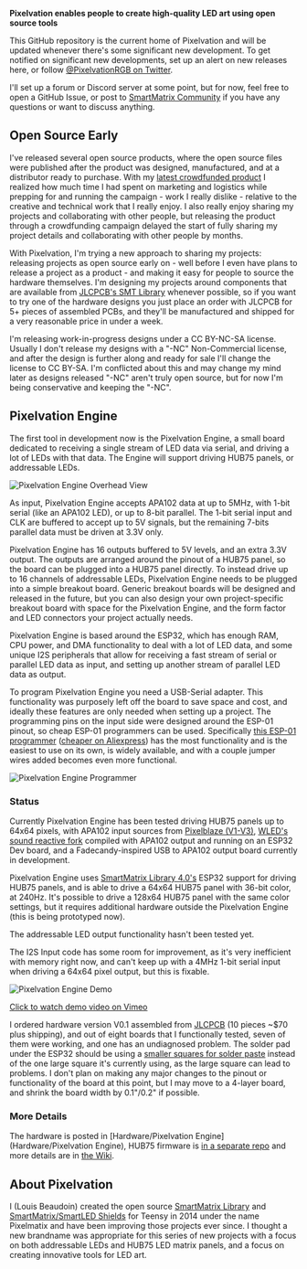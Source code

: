 **Pixelvation enables people to create high-quality LED art using open source tools**

This GitHub repository is the current home of Pixelvation and will be updated whenever there's some significant new development.  To get notified on significant new developments, set up an alert on new releases here, or follow [@PixelvationRGB on Twitter](https://twitter.com/PixelvationRgb).

I'll set up a forum or Discord server at some point, but for now, feel free to open a GitHub Issue, or post to [SmartMatrix Community](https://community.pixelmatix.com) if you have any questions or want to discuss anything.

## Open Source Early

I've released several open source products, where the open source files were published after the product was designed, manufactured, and at a distributor ready to purchase.  With my [latest crowdfunded product](https://www.crowdsupply.com/pixelmatix/smartled-shield-for-teensy-4) I realized how much time I had spent on marketing and logistics while prepping for and running the campaign - work I really dislike - relative to the creative and technical work that I really enjoy.  I also really enjoy sharing my projects and collaborating with other people, but releasing the product through a crowdfunding campaign delayed the start of fully sharing my project details and collaborating with other people by months.

With Pixelvation, I'm trying a new approach to sharing my projects: releasing projects as open source early on - well before I even have plans to release a project as a product - and making it easy for people to source the hardware themselves.  I'm designing my projects around components that are available from [JLCPCB's SMT Library](https://jlcpcb.com/parts) whenever possible, so if you want to try one of the hardware designs you just place an order with JLCPCB for 5+ pieces of assembled PCBs, and they'll be manufactured and shipped for a very reasonable price in under a week.

I'm releasing work-in-progress designs under a CC BY-NC-SA license.  Usually I don't release my designs with a "-NC" Non-Commercial license, and after the design is further along and ready for sale I'll change the license to CC BY-SA.  I'm conflicted about this and may change my mind later as designs released "-NC" aren't truly open source, but for now I'm being conservative and keeping the "-NC".

## Pixelvation Engine

The first tool in development now is the Pixelvation Engine, a small board dedicated to receiving a single stream of LED data via serial, and driving a lot of LEDs with that data.  The Engine will support driving HUB75 panels, or addressable LEDs.

![Pixelvation Engine Overhead View](https://raw.githubusercontent.com/wiki/Pixelvation/Pixelvation/photos/PixelvationEngineV01Top.jpg)

As input, Pixelvation Engine accepts APA102 data at up to 5MHz, with 1-bit serial (like an APA102 LED), or up to 8-bit parallel.  The 1-bit serial input and CLK are buffered to accept up to 5V signals, but the remaining 7-bits parallel data must be driven at 3.3V only.

Pixelvation Engine has 16 outputs buffered to 5V levels, and an extra 3.3V output.  The outputs are arranged around the pinout of a HUB75 panel, so the board can be plugged into a HUB75 panel directly.  To instead drive up to 16 channels of addressable LEDs, Pixelvation Engine needs to be plugged into a simple breakout board.  Generic breakout boards will be designed and released in the future, but you can also design your own project-specific breakout board with space for the Pixelvation Engine, and the form factor and LED connectors your project actually needs.

Pixelvation Engine is based around the ESP32, which has enough RAM, CPU power, and DMA functionality to deal with a lot of LED data, and some unique I2S peripherals that allow for receiving a fast stream of serial or parallel LED data as input, and setting up another stream of parallel LED data as output.

To program Pixelvation Engine you need a USB-Serial adapter.  This functionality was purposely left off the board to save space and cost, and ideally these features are only needed when setting up a project.  The programming pins on the input side were designed around the ESP-01 pinout, so cheap ESP-01 programmers can be used.  Specifically [this ESP-01 programmer](https://www.amazon.com/ESP-01S-Programmer-Adapter-Wireless-4-5-5-5V/dp/B07V556Q82) ([cheaper on Aliexpress](https://www.aliexpress.com/item/32882742790.html))  has the most functionality and is the easiest to use on its own, is widely available, and with a couple jumper wires added becomes even more functional.

![Pixelvation Engine Programmer](https://raw.githubusercontent.com/wiki/Pixelvation/Pixelvation/photos/PixelvationEngineProgrammer.jpg)

### Status

Currently Pixelvation Engine has been tested driving HUB75 panels up to 64x64 pixels, with APA102 input sources from [Pixelblaze (V1-V3)](https://www.crowdsupply.com/hencke-technologies/pixelblaze-v3), [WLED's sound reactive fork](https://github.com/atuline/WLED/) compiled with APA102 output and running on an ESP32 Dev board, and a Fadecandy-inspired USB to APA102 output board currently in development.

Pixelvation Engine uses [SmartMatrix Library 4.0's](https://github.com/pixelmatix/SmartMatrix) ESP32 support for driving HUB75 panels, and is able to drive a 64x64 HUB75 panel with 36-bit color, at 240Hz.  It's possible to drive a 128x64 HUB75 panel with the same color settings, but it requires additional hardware outside the Pixelvation Engine (this is being prototyped now).

The addressable LED output functionality hasn't been tested yet.  

The I2S Input code has some room for improvement, as it's very inefficient with memory right now, and can't keep up with a 4MHz 1-bit serial input when driving a 64x64 pixel output, but this is fixable.

![Pixelvation Engine Demo](https://raw.githubusercontent.com/wiki/Pixelvation/Pixelvation/photos/PixelblazeV3PVEDemo2020-12.jpg)

[Click to watch demo video on Vimeo](https://vimeo.com/491391639/f8f3a9616e)

I ordered hardware version V0.1 assembled from [JLCPCB](https://jlcpcb.com) (10 pieces ~$70 plus shipping), and out of eight boards that I functionally tested, seven of them were working, and one has an undiagnosed problem.  The solder pad under the ESP32 should be using a [smaller squares for solder paste](https://twitter.com/GregDavill/status/1326309124565467136) instead of the one large square it's currently using, as the large square can lead to problems.  I don't plan on making any major changes to the pinout or functionality of the board at this point, but I may move to a 4-layer board, and shrink the board width by 0.1"/0.2" if possible.

### More Details

The hardware is posted in [Hardware/Pixelvation Engine](Hardware/Pixelvation Engine), HUB75 firmware is [in a separate repo](https://github.com/Pixelvation/PixelvationEngine_HUB75) and more details are in  [the Wiki](https://github.com/Pixelvation/Pixelvation/wiki).

## About Pixelvation

I (Louis Beaudoin) created the open source [SmartMatrix Library](https://github.com/pixelmatix/SmartMatrix) and [SmartMatrix/SmartLED Shields](http://docs.pixelmatix.com/SmartMatrix/shieldref.html) for Teensy in 2014 under the name Pixelmatix and have been improving those projects ever since.  I thought a new brandname was appropriate for this series of new projects with a focus on both addressable LEDs and HUB75 LED matrix panels, and a focus on creating innovative tools for LED art.
